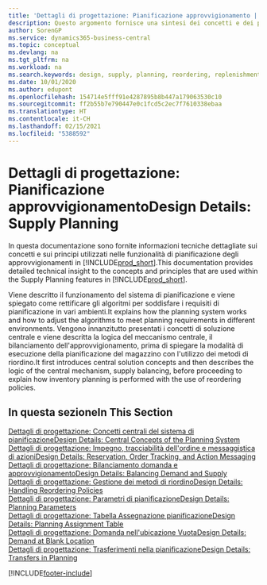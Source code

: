 ```yaml
---
title: 'Dettagli di progettazione: Pianificazione approvvigionamento | Microsoft Docs'
description: Questo argomento fornisce una sintesi dei concetti e dei principi utilizzati nelle funzionalità di pianificazione degli approvvigionamenti in Business Central.
author: SorenGP
ms.service: dynamics365-business-central
ms.topic: conceptual
ms.devlang: na
ms.tgt_pltfrm: na
ms.workload: na
ms.search.keywords: design, supply, planning, reordering, replenishment
ms.date: 10/01/2020
ms.author: edupont
ms.openlocfilehash: 154714e5fff91e4287895b8b447a179063530c10
ms.sourcegitcommit: ff2b55b7e790447e0c1fcd5c2ec7f7610338ebaa
ms.translationtype: HT
ms.contentlocale: it-CH
ms.lasthandoff: 02/15/2021
ms.locfileid: "5388592"
---
```

# <a name="design-details-supply-planning"></a><span data-ttu-id="80633-103">Dettagli di progettazione: Pianificazione approvvigionamento</span><span class="sxs-lookup"><span data-stu-id="80633-103">Design Details: Supply Planning</span></span>
<span data-ttu-id="80633-104">In questa documentazione sono fornite informazioni tecniche dettagliate sui concetti e sui principi utilizzati nelle funzionalità di pianificazione degli approvvigionamenti in [!INCLUDE[prod_short](includes/prod_short.md)].</span><span class="sxs-lookup"><span data-stu-id="80633-104">This documentation provides detailed technical insight to the concepts and principles that are used within the Supply Planning features in [!INCLUDE[prod_short](includes/prod_short.md)].</span></span>  

<span data-ttu-id="80633-105">Viene descritto il funzionamento del sistema di pianificazione e viene spiegato come rettificare gli algoritmi per soddisfare i requisiti di pianificazione in vari ambienti.</span><span class="sxs-lookup"><span data-stu-id="80633-105">It explains how the planning system works and how to adjust the algorithms to meet planning requirements in different environments.</span></span> <span data-ttu-id="80633-106">Vengono innanzitutto presentati i concetti di soluzione centrale e viene descritta la logica del meccanismo centrale, il bilanciamento dell'approvvigionamento, prima di spiegare la modalità di esecuzione della pianificazione del magazzino con l'utilizzo dei metodi di riordino.</span><span class="sxs-lookup"><span data-stu-id="80633-106">It first introduces central solution concepts and then describes the logic of the central mechanism, supply balancing, before proceeding to explain how inventory planning is performed with the use of reordering policies.</span></span>  

## <a name="in-this-section"></a><span data-ttu-id="80633-107">In questa sezione</span><span class="sxs-lookup"><span data-stu-id="80633-107">In This Section</span></span>  
[<span data-ttu-id="80633-108">Dettagli di progettazione: Concetti centrali del sistema di pianificazione</span><span class="sxs-lookup"><span data-stu-id="80633-108">Design Details: Central Concepts of the Planning System</span></span>](design-details-central-concepts-of-the-planning-system.md)  
[<span data-ttu-id="80633-109">Dettagli di progettazione: Impegno, tracciabilità dell'ordine e messaggistica di azioni</span><span class="sxs-lookup"><span data-stu-id="80633-109">Design Details: Reservation, Order Tracking, and Action Messaging</span></span>](design-details-reservation-order-tracking-and-action-messaging.md)  
[<span data-ttu-id="80633-110">Dettagli di progettazione: Bilanciamento domanda e approvvigionamento</span><span class="sxs-lookup"><span data-stu-id="80633-110">Design Details: Balancing Demand and Supply</span></span>](design-details-balancing-demand-and-supply.md)  
[<span data-ttu-id="80633-111">Dettagli di progettazione: Gestione dei metodi di riordino</span><span class="sxs-lookup"><span data-stu-id="80633-111">Design Details: Handling Reordering Policies</span></span>](design-details-handling-reordering-policies.md)  
[<span data-ttu-id="80633-112">Dettagli di progettazione: Parametri di pianificazione</span><span class="sxs-lookup"><span data-stu-id="80633-112">Design Details: Planning Parameters</span></span>](design-details-planning-parameters.md)  
[<span data-ttu-id="80633-113">Dettagli di progettazione: Tabella Assegnazione pianificazione</span><span class="sxs-lookup"><span data-stu-id="80633-113">Design Details: Planning Assignment Table</span></span>](design-details-planning-assignment-table.md)  
[<span data-ttu-id="80633-114">Dettagli di progettazione: Domanda nell'ubicazione Vuota</span><span class="sxs-lookup"><span data-stu-id="80633-114">Design Details: Demand at Blank Location</span></span>](design-details-demand-at-blank-location.md)  
[<span data-ttu-id="80633-115">Dettagli di progettazione: Trasferimenti nella pianificazione</span><span class="sxs-lookup"><span data-stu-id="80633-115">Design Details: Transfers in Planning</span></span>](design-details-transfers-in-planning.md)


[!INCLUDE[footer-include](includes/footer-banner.md)]
